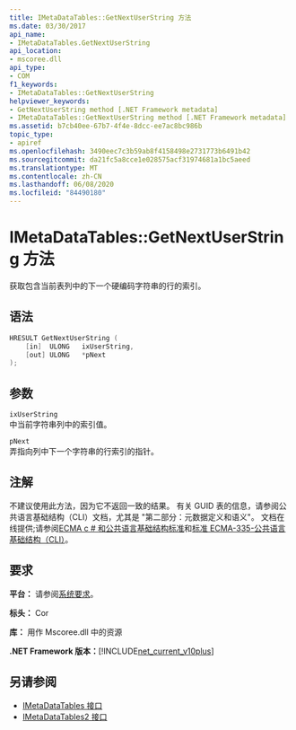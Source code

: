 ```yaml
---
title: IMetaDataTables::GetNextUserString 方法
ms.date: 03/30/2017
api_name:
- IMetaDataTables.GetNextUserString
api_location:
- mscoree.dll
api_type:
- COM
f1_keywords:
- IMetaDataTables::GetNextUserString
helpviewer_keywords:
- GetNextUserString method [.NET Framework metadata]
- IMetaDataTables::GetNextUserString method [.NET Framework metadata]
ms.assetid: b7cb40ee-67b7-4f4e-8dcc-ee7ac8bc986b
topic_type:
- apiref
ms.openlocfilehash: 3490eec7c3b59ab8f4158498e2731773b6491b42
ms.sourcegitcommit: da21fc5a8cce1e028575acf31974681a1bc5aeed
ms.translationtype: MT
ms.contentlocale: zh-CN
ms.lasthandoff: 06/08/2020
ms.locfileid: "84490180"
---
```

# <a name="imetadatatablesgetnextuserstring-method"></a>IMetaDataTables::GetNextUserString 方法
获取包含当前表列中的下一个硬编码字符串的行的索引。  
  
## <a name="syntax"></a>语法  
  
```cpp  
HRESULT GetNextUserString (  
    [in]  ULONG   ixUserString,  
    [out] ULONG   *pNext  
);  
```  
  
## <a name="parameters"></a>参数  
 `ixUserString`  
 中当前字符串列中的索引值。  
  
 `pNext`  
 弄指向列中下一个字符串的行索引的指针。  
  
## <a name="remarks"></a>注解  
 不建议使用此方法，因为它不返回一致的结果。 有关 GUID 表的信息，请参阅公共语言基础结构（CLI）文档，尤其是 "第二部分：元数据定义和语义"。 文档在线提供;请参阅[ECMA c # 和公共语言基础结构标准](../../../standard/components.md#applicable-standards)和[标准 ECMA-335-公共语言基础结构（CLI）](http://www.ecma-international.org/publications/standards/Ecma-335.htm)。  
  
## <a name="requirements"></a>要求  
 **平台：** 请参阅[系统要求](../../get-started/system-requirements.md)。  
  
 **标头：** Cor  
  
 **库：** 用作 Mscoree.dll 中的资源  
  
 **.NET Framework 版本：**[!INCLUDE[net_current_v10plus](../../../../includes/net-current-v10plus-md.md)]  
  
## <a name="see-also"></a>另请参阅

- [IMetaDataTables 接口](imetadatatables-interface.md)
- [IMetaDataTables2 接口](imetadatatables2-interface.md)
